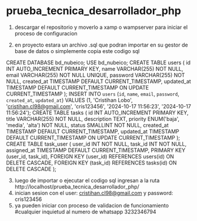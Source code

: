 # prueba_tecnica_desarrollador_php

1) descargar el repositorio y moverlo a xamp o wampserver para iniciar el proceso de configuracion

2) en proyecto estara un archivo .sql que podran importar en su gestor de base de datos o simplemente copia este codigo sql

CREATE DATABASE bd_nubeico;
USE bd_nubeico;
CREATE TABLE users (
    id INT AUTO_INCREMENT PRIMARY KEY,
    name VARCHAR(255) NOT NULL,
    email VARCHAR(255) NOT NULL UNIQUE,
    password VARCHAR(255) NOT NULL,
    created_at TIMESTAMP DEFAULT CURRENT_TIMESTAMP,
    updated_at TIMESTAMP DEFAULT CURRENT_TIMESTAMP ON UPDATE CURRENT_TIMESTAMP
);
INSERT INTO `users` (`id`, `name`, `email`, `password`, `created_at`, `updated_at`) VALUES (1, 'Cristihan Lobo', 'cristihan.cl98@gmail.com', 'cris123456', '2024-10-17 11:56:23', '2024-10-17 11:56:24');
CREATE TABLE tasks (
    id INT AUTO_INCREMENT PRIMARY KEY,
    title VARCHAR(255) NOT NULL,
    description TEXT,
    priority ENUM('baja', 'media', 'alta') NOT NULL,
    status SMALLINT NOT NULL,
    created_at TIMESTAMP DEFAULT CURRENT_TIMESTAMP,
    updated_at TIMESTAMP DEFAULT CURRENT_TIMESTAMP ON UPDATE CURRENT_TIMESTAMP
);
CREATE TABLE task_user (
    user_id INT NOT NULL,
    task_id INT NOT NULL,
    assigned_at TIMESTAMP DEFAULT CURRENT_TIMESTAMP,
    PRIMARY KEY (user_id, task_id),
    FOREIGN KEY (user_id) REFERENCES users(id) ON DELETE CASCADE,
    FOREIGN KEY (task_id) REFERENCES tasks(id) ON DELETE CASCADE
);

3) luego de importar o ejecutar el codigo sql ingresan a la ruta http://localhost/prueba_tecnica_desarrollador_php/
4) inician sesion con el user: cristihan.cl98@gmail.com y password: cris123456
5) ya pueden iniciar con proceso de validacion de funcionamiento
#cualquier inquietud al numero de whatsapp 3232346794

